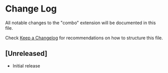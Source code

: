 # Change Log

All notable changes to the "combo" extension will be documented in this file.

Check [Keep a Changelog](http://keepachangelog.com/) for recommendations on how to structure this file.

## [Unreleased]

- Initial release